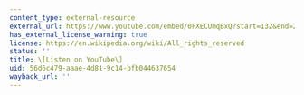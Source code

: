 ```yaml
---
content_type: external-resource
external_url: https://www.youtube.com/embed/0FXECUmqBxQ?start=132&end=278
has_external_license_warning: true
license: https://en.wikipedia.org/wiki/All_rights_reserved
status: ''
title: \[Listen on YouTube\]
uid: 56d6c479-aaae-4d81-9c14-bfb044637654
wayback_url: ''
---
```

